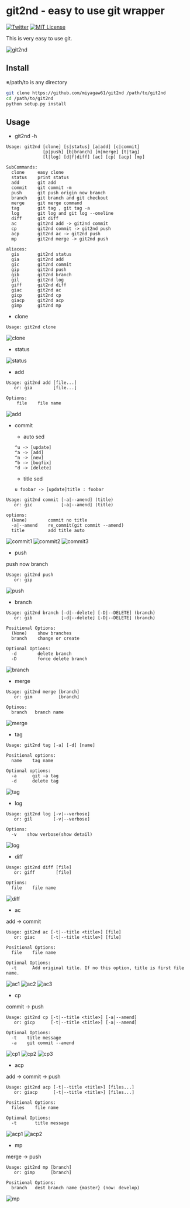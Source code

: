 # git2nd - easy to use git wrapper

[![Twitter](https://imgur.com/Ibo0Twr.png)](https://twitter.com/miyagaw61)
[![MIT License](https://img.shields.io/badge/license-MIT-blue.svg?style=flat)](http://choosealicense.com/licenses/mit/)

This is very easy to use git.

![git2nd](https://i.imgur.com/o0PdcOa.png)

## Install

※/path/to is any directory

```bash
git clone https://github.com/miyagaw61/git2nd /path/to/git2nd
cd /path/to/git2nd
python setup.py install
```

## Usage

* git2nd -h
```
Usage: git2nd [clone] [s|status] [a|add] [c|commit]
              [p|push] [b|branch] [m|merge] [t|tag]
              [l|log] [d|f|diff] [ac] [cp] [acp] [mp]

SubCommands:
  clone     easy clone
  status    print status
  add       git add
  commit    git commit -m
  push      git push origin now branch
  branch    git branch and git checkout
  merge     git merge command
  tag       git tag , git tag -a
  log       git log and git log --oneline
  diff      git diff
  ac        git2nd add -> git2nd commit
  cp        git2nd commit -> git2nd push
  acp       git2nd ac -> git2nd push
  mp        git2nd merge -> git2nd push
 
aliaces:
  gis       git2nd status
  gia       git2nd add
  gic       git2nd commit
  gip       git2nd push
  gib       git2nd branch
  gil       git2nd log
  giff      git2nd diff
  giac      git2nd ac
  gicp      git2nd cp
  giacp     git2nd acp
  gimp      git2nd mp
```

* clone

```
Usage: git2nd clone
```

![clone](https://i.imgur.com/vF6j8Fo.png)

* status

![status](https://i.imgur.com/GiaviLS.png)

* add

```
Usage: git2nd add [file...]
   or: gia        [file...]

Options:
    file    file name
```

![add](https://i.imgur.com/wrVvlcM.png)

* commit

    + auto sed
    ```
    ^u -> [update]
    ^a -> [add]
    ^n -> [new]
    ^b -> [bugfix]
    ^d -> [delete]
    ```

    + title sed
    ```
    u foobar -> [update]title : foobar
    ```

```
Usage: git2nd commit [-a|--amend] (title)
   or: gic           [-a|--amend] (title)

options:
  (None)        commit no title
  -a|--amend    re_commit(git commit --amend)
  title         add title auto
```

![commit1](https://i.imgur.com/TOHDPMP.png)
![commit2](https://i.imgur.com/VxR0qz6.png)
![commit3](https://i.imgur.com/5Y36oUU.png)

* push

push now branch

```
Usage: git2nd push
   or: gip
```

![push](https://i.imgur.com/apAN4ob.png)

* branch

```
Usage: git2nd branch [-d|--delete] [-D|--DELETE] (branch)
   or: gib           [-d|--delete] [-D|--DELETE] (branch)

Positional Options:
  (None)    show branches
  branch    change or create

Optional Options:
  -d        delete branch
  -D        force delete branch
```

![branch](https://i.imgur.com/Ux7wmXW.png)

* merge

```
Usage: git2nd merge [branch]
   or: gim          [branch]

Optinos:
  branch   branch name
```

![merge](https://i.imgur.com/FaJwAl8.png)

* tag

```
Usage: git2nd tag [-a] [-d] [name]

Positional options:
  name    tag name

Optional options:
  -a      git -a tag
  -d      delete tag
```

![tag](https://i.imgur.com/P6kkgwz.png)

* log

```
Usage: git2nd log [-v|--verbose]
   or: gil        [-v|--verbose]

Options:
  -v    show verbose(show detail)
```

![log](https://i.imgur.com/sPEfhPp.png)

* diff

```
Usage: git2nd diff [file]
   or: giff        [file]

Options:
  file    file name
```

![diff](https://i.imgur.com/Hq4Szp5.png)

* ac

add -> commit

```
Usage: git2nd ac [-t|--title <title>] [file]
   or: giac      [-t|--title <title>] [file]

Positional Options:
  file    file name

Optional Options:
  -t      Add original title. If no this option, title is first file name.
```

![ac1](https://i.imgur.com/yXbkcVD.png)
![ac2](https://i.imgur.com/IBq72I2.png)
![ac3](https://i.imgur.com/MPDCMMO.png)

* cp

commit -> push

```
Usage: git2nd cp [-t|--title <title>] [-a|--amend]
   or: gicp      [-t|--title <title>] [-a|--amend]

Optional Options:
  -t    title message
  -a    git commit --amend
```

![cp1](https://i.imgur.com/FRf92bm.png)
![cp2](https://i.imgur.com/AJNBrRo.png)
![cp3](https://i.imgur.com/BEHhF8O.png)

* acp

add -> commit -> push

```
Usage: git2nd acp [-t|--title <title>] [files...]
   or: giacp      [-t|--title <title>] [files...]

Positional Options:
  files    file name

Optional Options:
  -t       title message 
```

![acp1](https://i.imgur.com/PvPdNk2.png)
![acp2](https://i.imgur.com/4g97ytF.png)

* mp

merge -> push

```
Usage: git2nd mp [branch]
   or: gimp      [branch]

Positional Options:
  branch   dest branch name {master} (now: develop)
```

![mp](https://i.imgur.com/sl3qHMj.png)
